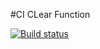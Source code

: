 #CI CLear Function

[![Build status](https://ci.appveyor.com/api/projects/status/c3i5mc8lf0bp68gb?svg=true)](https://ci.appveyor.com/project/bugagi67/ajs-test-clear-function)